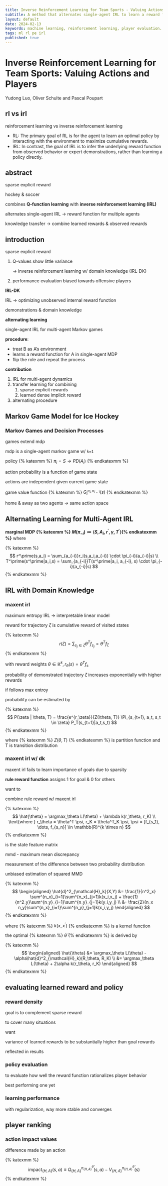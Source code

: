 ```yaml
---
title: Inverse Reinforcement Learning for Team Sports - Valuing Actions and Players
subtitle: A method that alternates single-agent IRL to learn a reward function for multiple agents.
layout: default
date: 2024-02-13
keywords: machine learning, reinforcement learning, player evaluation. inverse reinforcement learning
tags: ml rl pe irl
published: true
---
```


# Inverse Reinforcement Learning for Team Sports: Valuing Actions and Players
Yudong Luo, Oliver Schulte and Pascal Poupart

## rl vs irl

reinforcement learning vs inverse reinforcement learning

- RL: The primary goal of RL is for the agent to learn an optimal policy by interacting with the environment to maximize cumulative rewards.
- IRL: In contrast, the goal of IRL is to infer the underlying reward function from observed behavior or expert demonstrations, rather than learning a policy directly.

## abstract

sparse explicit reward 

hockey & soccer

combines **Q-function learning** with **inverse reinforcement learning (IRL)**

alternates single-agent IRL → reward function for multiple agents

knowledge transfer → combine learned rewards & observed rewards

## introduction

sparse explicit reward

1. Q-values show little variance
    
    → inverse reinforcement learning w/ domain knowledge (IRL-DK)
    
2. performance evaluation biased towards offensive players

**IRL-DK**

IRL → optimizing unobserved internal reward function

demonstrations & domain knowledge

**alternating learning** 

single-agent IRL for multi-agent Markov games

**procedure**:

- treat B as A’s environment
- learns a reward function for A in single-agent MDP
- flip the role and repeat the process

**contribution**

1. IRL for multi-agent dynamics
2. transfer learning for combining
    1. sparse explicit rewards
    2. learned dense implicit reward
3. alternating procedure

## Markov Game Model for Ice Hockey

### Markov Games and Decision Processes

games extend mdp

mdp is a single-agent markov game w/ `k=1`

policy {% katexmm %} $\pi_i = S \to PD(A_i)$ {% endkatexmm %}

action probability is a function of game state

actions are independent given current game state

game value function {% katexmm %} $G^{\pi_i, \pi_{i-1}}_i(s)$ {% endkatexmm %}

home & away as two agents → same action space

## Alternating Learning for Multi-Agent IRL

**marginal MDP {% katexmm %} $M(\pi_{-i}) \coloneqq \langle S, A_i, r^\prime, \gamma, T^\prime \rangle${% endkatexmm %}** where

{% katexmm %}
$$
r^\prime(s,a_i) = \sum_{a_{-i}}r_i(s,a_i,a_{-i}) \cdot \pi_{-i}(a_{-i}|s) \\
T^\prime(s^\prime|a_i,s) = \sum_{a_{-i}}T(s^\prime|a_i, a_{-i}, s) \cdot \pi_{-i}(a_{-i}|s)
$$
{% endkatexmm %}

## IRL with Domain Knowledge

### maxent irl

maximum entropy IRL → interpretable linear model 

reward for trajectory $\zeta$ is cumulative reward of visited states

{% katexmm %}
$$
r(\zeta) = \sum_{s_j \in \zeta} \theta^T f_{s_j} = \theta^T f_\zeta
$$
{% endkatexmm %}

with reward weights $\theta \in \mathbb{R}^k, r_\theta(s) = \theta^Tf_s$

probability of demonstrated trajectory $\zeta$ increases exponentially with higher rewards 

if follows max entroy

probability can be estimated by 

{% katexmm %}
$$
P(\zeta | \theta, T) = \frac{e^{r_\zeta}}{Z(\theta, T)} \Pi_{s_{t+1}, a_t, s_t \in \zeta} P_T(s_{t+1}|a_t,s_t)
$$
{% endkatexmm %}

where {% katexmm %} $Z(\theta, T)$ {% endkatexmm %} is partition function and T is transition distribution

### maxent irl w/ dk

maxent irl fails to learn importance of goals due to sparsity

**rule reward function** assigns 1 for goal & 0 for others

want to

combine rule reward w/  maxent irl

{% katexmm %}
$$
\hat{\theta} = \argmax_\theta L(\theta) + \lambda k(r_\theta, r_K) \\
\text{where } r_\theta = \theta^T \psi, r_K = \theta^T_K \psi, \psi = [f_{s_1}, \dots, f_{s_n}] \in \mathbb{R}^{k \times n}
$$
{% endkatexmm %}

is the state feature matrix

mmd - maximum mean discrepancy

measurement of the difference between two probability distribution

unbiased estimation of squared MMD 

{% katexmm %}
$$
\begin{aligned}
\hat{d}^2_{\mathcal{H}_k}(X,Y) &= \frac{1}{n^2_x} \sum^{n_x}_{i=1}\sum^{n_x}_{j=1}k(x_i,x_j) + \frac{1}{n^2_y}\sum^{n_y}_{i=1}\sum^{n_y}_{j=1}k(y_i,y_j) \\ 
&- \frac{2}{n_x n_y}\sum^{n_x}_{i=1}\sum^{n_y}_{j=1}k(x_i,y_j)
\end{aligned}
$$
{% endkatexmm %}

where {% katexmm %} $k(x,x^\prime)$ {% endkatexmm %} is a kernel function 

the optimal {% katexmm %} $\hat{\theta}$ {% endkatexmm %} is derived by

{% katexmm %}
$$
\begin{aligned}
\hat{\theta} &= \argmax_\theta L(\theta) - \alpha\hat{d}^2_{\mathcal{H}_k}(R_\theta, R_K) \\
&= \argmax_\theta L(\theta) + 2\alpha k(r_\theta, r_K)
\end{aligned}
$$
{% endkatexmm %}

## evaluating learned reward and policy

### reward density

goal is to complement sparse reward

to cover many situations 

want

variance of learned rewards to be substantially higher than goal rewards

reflected in results

### policy evaluation

to evaluate how well the reward function rationalizes player behavior

best performing one yet

### learning performance

with regularization, way more stable and converges 

## player ranking

### action impact values

difference made by an action

{% katexmm %}
$$
\text{impact}_{\{H,A\}}(s,a) \equiv Q^{\pi^{\hat{\theta}}_{\{H,A\}}}_{\{H,A\}}(s,a)-V^{\pi^{\hat{\theta}}_{\{H,A\}}}_{\{H,A\}}(s)
$$
{% endkatexmm %}